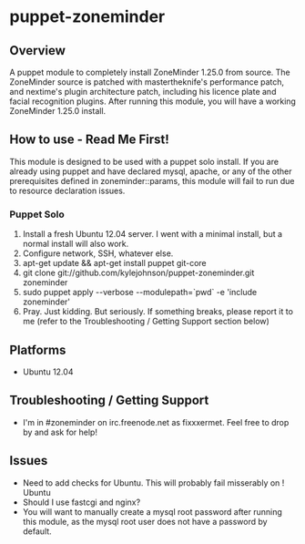 puppet-zoneminder
=================

## Overview
A puppet module to completely install ZoneMinder 1.25.0 from source.
The ZoneMinder source is patched with mastertheknife's performance patch, and nextime's plugin architecture patch, including his licence plate and facial recognition plugins.
After running this module, you will have a working ZoneMinder 1.25.0 install.

## How to use - Read Me First!
This module is designed to be used with a puppet solo install.  If you are already using puppet and have declared mysql, apache, or any of the other prerequisites defined in zoneminder::params, this module will fail to run due to resource declaration issues.

### Puppet Solo
 1.  Install a fresh Ubuntu 12.04 server.  I went with a minimal install, but a normal install will also work.
 2.  Configure network, SSH, whatever else.
 3.  apt-get update && apt-get install puppet git-core
 4.  git clone git://github.com/kylejohnson/puppet-zoneminder.git zoneminder
 5.  sudo puppet apply --verbose --modulepath=\`pwd\` -e 'include zoneminder'
 6.  Pray.  Just kidding.  But seriously.  If something breaks, please report it to me (refer to the Troubleshooting / Getting Support section below)

## Platforms
 * Ubuntu 12.04

## Troubleshooting / Getting Support
 * I'm in #zoneminder on irc.freenode.net as fixxxermet.  Feel free to drop by and ask for help!

## Issues
 * Need to add checks for Ubuntu.  This will probably fail misserably on ! Ubuntu
 * Should I use fastcgi and nginx?
 * You will want to manually create a mysql root password after running this module, as the mysql root user does not have a password by default. 
